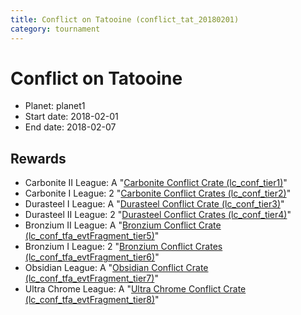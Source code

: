 ```yaml
---
title: Conflict on Tatooine (conflict_tat_20180201)
category: tournament
---
```

# Conflict on Tatooine

  * Planet: planet1
  * Start date: 2018-02-01
  * End date: 2018-02-07

## Rewards

  * Carbonite II League: A "[Carbonite Conflict Crate (lc_conf_tier1)](lc_conf_tier1.html)"
  * Carbonite I League: 2 "[Carbonite Conflict Crates (lc_conf_tier2)](lc_conf_tier2.html)"
  * Durasteel I League: A "[Durasteel Conflict Crate (lc_conf_tier3)](lc_conf_tier3.html)"
  * Durasteel II League: 2 "[Durasteel Conflict Crates (lc_conf_tier4)](lc_conf_tier4.html)"
  * Bronzium II League: A "[Bronzium Conflict Crate (lc_conf_tfa_evtFragment_tier5)](lc_conf_tfa_evtFragment_tier5.html)"
  * Bronzium I League: 2 "[Bronzium Conflict Crates (lc_conf_tfa_evtFragment_tier6)](lc_conf_tfa_evtFragment_tier6.html)"
  * Obsidian League: A "[Obsidian Conflict Crate (lc_conf_tfa_evtFragment_tier7)](lc_conf_tfa_evtFragment_tier7.html)"
  * Ultra Chrome League: A "[Ultra Chrome Conflict Crate (lc_conf_tfa_evtFragment_tier8)](lc_conf_tfa_evtFragment_tier8.html)"
